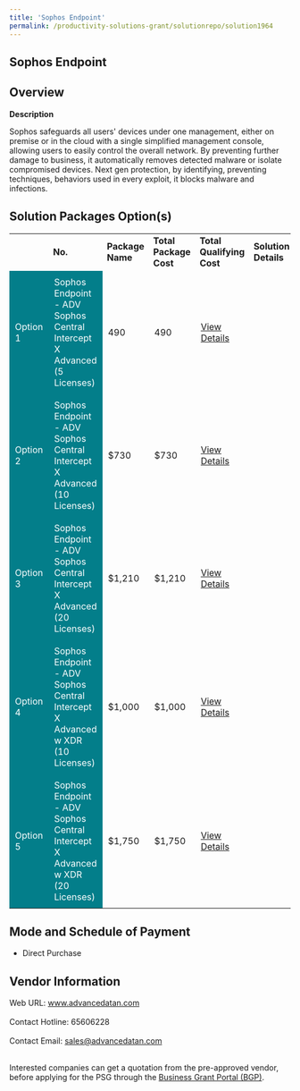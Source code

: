 ```yaml
---
title: 'Sophos Endpoint'
permalink: /productivity-solutions-grant/solutionrepo/solution1964
---
```


## Sophos Endpoint

## Overview

**Description**

Sophos safeguards all users' devices under one management, either on premise or in the cloud with a single simplified management console, allowing users to easily control the overall network. By preventing further damage to business, it automatically removes detected malware or isolate compromised devices. Next gen protection, by identifying, preventing techniques, behaviors used in every exploit, it blocks malware and infections.

## Solution Packages Option(s)

<table>
<th>
<td><b>No.</b></td>
<td><b>Package Name</b></td>
<td><b>Total Package Cost</b></td>
<td><b>Total Qualifying Cost</b></td>
<td><b>Solution Details</b></td>
</th>
<tr>
<td style='padding: 10px; background-color: #037E8A; color: #FFFFFF;'>Option 1</td>
<td style='padding: 10px; background-color: #037E8A; color: #FFFFFF;'>Sophos Endpoint - ADV Sophos Central Intercept X Advanced (5 Licenses)</td>
<td style='padding: 10px;'>490</td>
<td style='padding: 10px;'>490</td>
<td style='padding: 10px;'><a href='https://www.gobusiness.gov.sg/images/psg/Desensitised_Advancedata_Annex_3_CR_wef_26_May_2022_Part_1.pdf' target='_blank'>View Details</a></td>
</tr>
<tr>
<td style='padding: 10px; background-color: #037E8A; color: #FFFFFF;'>Option 2</td>
<td style='padding: 10px; background-color: #037E8A; color: #FFFFFF;'>Sophos Endpoint - ADV Sophos Central Intercept X Advanced (10 Licenses)</td>
<td style='padding: 10px;'>$730</td>
<td style='padding: 10px;'>$730</td>
<td style='padding: 10px;'><a href='https://www.gobusiness.gov.sg/images/psg/Desensitised_Advancedata_Annex_3_CR_wef_26_May_2022_Part_2.pdf' target='_blank'>View Details</a></td>
</tr>
<tr>
<td style='padding: 10px; background-color: #037E8A; color: #FFFFFF;'>Option 3</td>
<td style='padding: 10px; background-color: #037E8A; color: #FFFFFF;'>Sophos Endpoint - ADV Sophos Central Intercept X Advanced (20 Licenses) </td>
<td style='padding: 10px;'>$1,210</td>
<td style='padding: 10px;'>$1,210</td>
<td style='padding: 10px;'><a href='https://www.gobusiness.gov.sg/images/psg/Desensitised_Advancedata_Annex_3_CR_wef_26_May_2022_Part_3.pdf' target='_blank'>View Details</a></td>
</tr>
<tr>
<td style='padding: 10px; background-color: #037E8A; color: #FFFFFF;'>Option 4</td>
<td style='padding: 10px; background-color: #037E8A; color: #FFFFFF;'>Sophos Endpoint - ADV Sophos Central Intercept X Advanced w XDR (10 Licenses)</td>
<td style='padding: 10px;'>$1,000</td>
<td style='padding: 10px;'>$1,000</td>
<td style='padding: 10px;'><a href='https://www.gobusiness.gov.sg/images/psg/Desensitised_Advancedata_Annex_3_CR_wef_26_May_2022_Part_4.pdf' target='_blank'>View Details</a></td>
</tr>
<tr>
<td style='padding: 10px; background-color: #037E8A; color: #FFFFFF;'>Option 5</td>
<td style='padding: 10px; background-color: #037E8A; color: #FFFFFF;'>Sophos Endpoint - ADV Sophos Central Intercept X Advanced w XDR (20 Licenses) </td>
<td style='padding: 10px;'>$1,750</td>
<td style='padding: 10px;'>$1,750</td>
<td style='padding: 10px;'><a href='https://www.gobusiness.gov.sg/images/psg/Desensitised_Advancedata_Annex_3_CR_wef_26_May_2022_Part_5.pdf' target='_blank'>View Details</a></td>
</tr>
</table>

## Mode and Schedule of Payment

 - Direct Purchase

## Vendor Information

 Web URL: www.advancedatan.com <br><br>Contact Hotline: 65606228 <br><br>Contact Email: sales@advancedatan.com <br><br>

Interested companies can get a quotation from the pre-approved vendor, before applying for the PSG through the <a href='https://www.businessgrants.gov.sg/' target='_blank' rel='noopener'>Business Grant Portal (BGP)</a>.

<script src="/jquery/resize-tables.js"></script>
